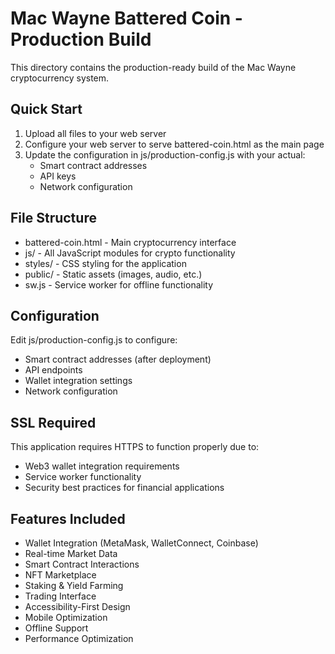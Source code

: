 ﻿# Mac Wayne Battered Coin - Production Build

This directory contains the production-ready build of the Mac Wayne cryptocurrency system.

## Quick Start

1. Upload all files to your web server
2. Configure your web server to serve battered-coin.html as the main page
3. Update the configuration in js/production-config.js with your actual:
   - Smart contract addresses
   - API keys
   - Network configuration

## File Structure

- battered-coin.html - Main cryptocurrency interface
- js/ - All JavaScript modules for crypto functionality
- styles/ - CSS styling for the application
- public/ - Static assets (images, audio, etc.)
- sw.js - Service worker for offline functionality

## Configuration

Edit js/production-config.js to configure:
- Smart contract addresses (after deployment)
- API endpoints
- Wallet integration settings
- Network configuration

## SSL Required

This application requires HTTPS to function properly due to:
- Web3 wallet integration requirements
- Service worker functionality
- Security best practices for financial applications

## Features Included

- Wallet Integration (MetaMask, WalletConnect, Coinbase)
- Real-time Market Data
- Smart Contract Interactions
- NFT Marketplace
- Staking & Yield Farming
- Trading Interface
- Accessibility-First Design
- Mobile Optimization
- Offline Support
- Performance Optimization
